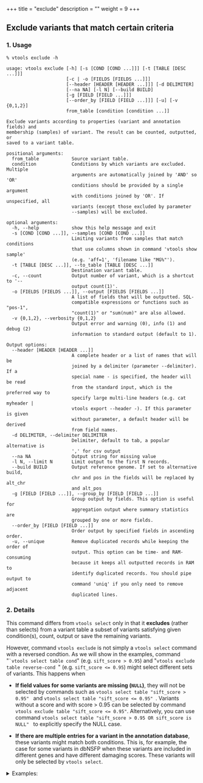 +++
title = "exclude"
description = ""
weight = 9
+++


## Exclude variants that match certain criteria


### 1. Usage

    % vtools exclude -h
    
    usage: vtools exclude [-h] [-s [COND [COND ...]]] [-t [TABLE [DESC ...]]]
                          [-c | -o [FIELDS [FIELDS ...]]]
                          [--header [HEADER [HEADER ...]]] [-d DELIMITER]
                          [--na NA] [-l N] [--build BUILD]
                          [-g [FIELD [FIELD ...]]]
                          [--order_by [FIELD [FIELD ...]]] [-u] [-v {0,1,2}]
                          from_table [condition [condition ...]]
    
    Exclude variants according to properties (variant and annotation fields) and
    membership (samples) of variant. The result can be counted, outputted, or
    saved to a variant table.
    
    positional arguments:
      from_table            Source variant table.
      condition             Conditions by which variants are excluded. Multiple
                            arguments are automatically joined by 'AND' so 'OR'
                            conditions should be provided by a single argument
                            with conditions joined by 'OR'. If unspecified, all
                            variants (except those excluded by parameter
                            --samples) will be excluded.
    
    optional arguments:
      -h, --help            show this help message and exit
      -s [COND [COND ...]], --samples [COND [COND ...]]
                            Limiting variants from samples that match conditions
                            that use columns shown in command 'vtools show sample'
                            (e.g. 'aff=1', 'filename like "MG%"').
      -t [TABLE [DESC ...]], --to_table [TABLE [DESC ...]]
                            Destination variant table.
      -c, --count           Output number of variant, which is a shortcut to '--
                            output count(1)'.
      -o [FIELDS [FIELDS ...]], --output [FIELDS [FIELDS ...]]
                            A list of fields that will be outputted. SQL-
                            compatible expressions or functions such as "pos-1",
                            "count(1)" or "sum(num)" are also allowed.
      -v {0,1,2}, --verbosity {0,1,2}
                            Output error and warning (0), info (1) and debug (2)
                            information to standard output (default to 1).
    
    Output options:
      --header [HEADER [HEADER ...]]
                            A complete header or a list of names that will be
                            joined by a delimiter (parameter --delimiter). If a
                            special name - is specified, the header will be read
                            from the standard input, which is the preferred way to
                            specify large multi-line headers (e.g. cat myheader |
                            vtools export --header -). If this parameter is given
                            without parameter, a default header will be derived
                            from field names.
      -d DELIMITER, --delimiter DELIMITER
                            Delimiter, default to tab, a popular alternative is
                            ',' for csv output
      --na NA               Output string for missing value
      -l N, --limit N       Limit output to the first N records.
      --build BUILD         Output reference genome. If set to alternative build,
                            chr and pos in the fields will be replaced by alt_chr
                            and alt_pos
      -g [FIELD [FIELD ...]], --group_by [FIELD [FIELD ...]]
                            Group output by fields. This option is useful for
                            aggregation output where summary statistics are
                            grouped by one or more fields.
      --order_by [FIELD [FIELD ...]]
                            Order output by specified fields in ascending order.
      -u, --unique          Remove duplicated records while keeping the order of
                            output. This option can be time- and RAM-consuming
                            because it keeps all outputted records in RAM to
                            identify duplicated records. You should pipe output to
                            command 'uniq' if you only need to remove adjacent
                            duplicated lines.
    



### 2. Details

This command differs from `vtools select` only in that it **excludes** (rather than selects) from a variant table a subset of variants satisfying given condition(s), count, output or save the remaining variants. 

However, command `vtools exclude` is not simply a `vtools select` command with a reversed condtion. As we will show in the examples, command "`` `vtools select table cond ``" (e.g. `sift_score > 0.95`) and "`vtools exclude table reverse-cond `" (e.g. `sift_score <= 0.95`) might select different sets of variants. This happens when 



*   **If field values for some variants are missing (`NULL`)**, they will not be selected by commands such as  `vtools select table "sift_score > 0.95" ` and `vtools select table "sift_score <= 0.95" `. Variants without a score and with score > 0.95 can be selected by command `vtools exclude table "sift_score <= 0.95"`. Alternatively, you can use command `vtools select table "sift_score > 0.95 OR sift_score is NULL" ` to explicitly specify the NULL case. 

*   **If there are multiple entries for a variant in the annotation database**, these variants might match both conditions. This is, for example, the case for some variants in dbNSFP when these variants are included in different genes and have different damaging scores. These variants will only be selected by  `vtools select`. 

<details><summary> Examples: </summary> 

For example, 



    % vtools select ns 'sift_score > 0.95' -t ns_damaging
    
    Running: 0 0.0/s in 00:00:00
    INFO: 10 variants selected.
    

selects 10 variants. If we remove non-synonymous variants with sift_score <= 0.95, we will get 9 variants. 



    % vtools exclude ns 'sift_score <= 0.95' -t ns_excl_benign   

     Running: 0 0.0/s in 00:00:00
     INFO: 9 variants selected.
    

We track this difference using `vtools compare` 



    % vtools compare ns_damaging ns_excl_benign --difference diff -v0
    

and output the information for this variant 



    % vtools output diff variant_id chr pos ref alt sift_score genename --build hg18
    
    1036	5	139908704	C	A	1	        ANKHD1-EIF4EBP3
    1036	5	139908704	C	A	0.942108	EIF4EBP3
    

if we use the complete `dbNSFP` annotation database we can show more fields 



    % vtools output diff variant_id chr pos ref alt CCDSid sift_score genename Descriptive_gene_name --build hg18
    
    #id     chr  pos        ref  alt CCDSid         sift_score      genename            Descriptive_gene_name
    1036	5    139908704	C    A	 CCDS4224.1	1.0	        ANKHD1-EIF4EBP3	    ANKHD1-EIF4EBP3 readthrough
    1036	5    139908704	C    A	 CCDS4226.1	0.942108	EIF4EBP3	    eukaryotic translation initiation factor 4E binding protein 3
    

It turns out that this variant has two entries in dbNSFP for different genes. In this case the variant matches both conditions "sift\_score>0.95" and "sift\_score<=0.95". As a result this variant will be selected by `vtools select "sift_score>0.95"` but not `vtools exclude "sift_score<=0.95"` 



</details>